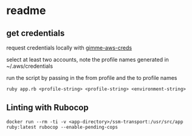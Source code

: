 # readme

## get credentials 

request credentials locally with [gimme-aws-creds](https://github.com/Nike-Inc/gimme-aws-creds)

select at least two accounts, note the profile names generated in ~/.aws/credentials

run the script by passing in the from profile and the to profile names
```
ruby app.rb <profile-string> <profile-string> <environment-string>
```

## Linting with Rubocop

```
docker run --rm -ti -v <app-directory>/ssm-transport:/usr/src/app ruby:latest rubocop --enable-pending-cops
```
